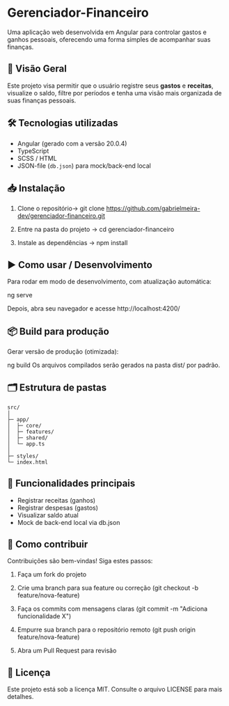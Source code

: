 # Gerenciador-Financeiro

Uma aplicação web desenvolvida em Angular para controlar gastos e ganhos pessoais, oferecendo uma forma simples de acompanhar suas finanças.

## 🚀 Visão Geral

Este projeto visa permitir que o usuário registre seus **gastos** e **receitas**, visualize o saldo, filtre por períodos e tenha uma visão mais organizada de suas finanças pessoais.

## 🛠 Tecnologias utilizadas

- Angular (gerado com a versão 20.0.4) 
- TypeScript  
- SCSS / HTML  
- JSON-file (`db.json`) para mock/back-end local

## 📥 Instalação

1. Clone o repositório-> git clone https://github.com/gabrielmeira-dev/gerenciador-financeiro.git

2. Entre na pasta do projeto -> cd gerenciador-financeiro


3. Instale as dependências -> npm install


## ▶️ Como usar / Desenvolvimento
Para rodar em modo de desenvolvimento, com atualização automática:

ng serve

Depois, abra seu navegador e acesse http://localhost:4200/

## 📦 Build para produção
Gerar versão de produção (otimizada):

ng build
Os arquivos compilados serão gerados na pasta dist/ por padrão.

## 🗂 Estrutura de pastas

```
src/
│
├─ app/
│  ├─ core/
│  ├─ features/
│  ├─ shared/
│  └─ app.ts
│
├─ styles/
└─ index.html

```

## 🧩 Funcionalidades principais
- Registrar receitas (ganhos)
- Registrar despesas (gastos)
- Visualizar saldo atual
- Mock de back-end local via db.json

## 🤝 Como contribuir
Contribuições são bem-vindas! Siga estes passos:

1. Faça um fork do projeto

2. Crie uma branch para sua feature ou correção (git checkout -b feature/nova-feature)

3. Faça os commits com mensagens claras (git commit -m "Adiciona funcionalidade X")

4. Empurre sua branch para o repositório remoto (git push origin feature/nova-feature)

5. Abra um Pull Request para revisão

## 📄 Licença
Este projeto está sob a licença MIT. Consulte o arquivo LICENSE para mais detalhes.